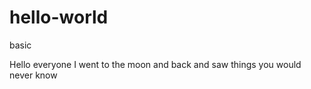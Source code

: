 # hello-world
basic


Hello everyone I went  to the moon and back and saw things you would never know
